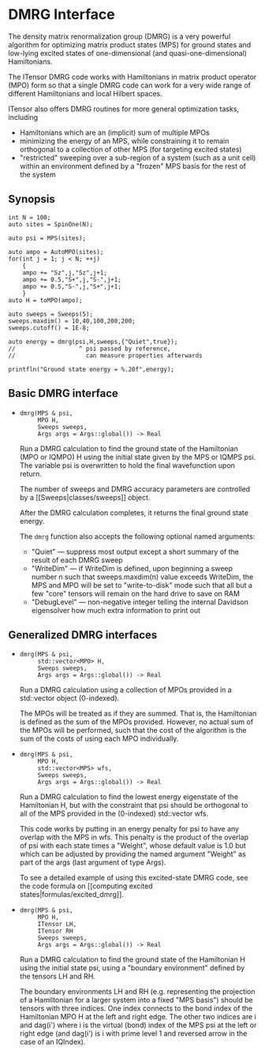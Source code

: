 # DMRG Interface

The density matrix renormalization group (DMRG) is a very powerful algorithm
for optimizing matrix product states (MPS) for ground states and low-lying 
excited states of one-dimensional (and quasi-one-dimensional) Hamiltonians.

The ITensor DMRG code works with Hamiltonians in matrix product
operator (MPO) form so that a single DMRG code can work for a very wide 
range of different Hamiltonians and local Hilbert spaces.

ITensor also offers DMRG routines for more general optimization tasks, including
- Hamiltonians which are an (implicit) sum of multiple MPOs
- minimizing the energy of an MPS, while constraining it to remain orthogonal
  to a collection of other MPS (for targeting excited states)
- "restricted" sweeping over a sub-region of a system (such as a unit cell)
  within an environment defined by a "frozen" MPS basis for the rest of the system


## Synopsis

    int N = 100;
    auto sites = SpinOne(N);

    auto psi = MPS(sites);

    auto ampo = AutoMPO(sites);
    for(int j = 1; j < N; ++j)
        {
        ampo += "Sz",j,"Sz",j+1;
        ampo += 0.5,"S+",j,"S-",j+1;
        ampo += 0.5,"S-",j,"S+",j+1;
        }
    auto H = toMPO(ampo);

    auto sweeps = Sweeps(5);
    sweeps.maxdim() = 10,40,100,200,200;
    sweeps.cutoff() = 1E-8;

    auto energy = dmrg(psi,H,sweeps,{"Quiet",true});
    //                  ^ psi passed by reference,
    //                    can measure properties afterwards

    printfln("Ground state energy = %.20f",energy);


## Basic DMRG interface

* ```
  dmrg(MPS & psi,
       MPO H,
       Sweeps sweeps,
       Args args = Args::global()) -> Real
  ```

  Run a DMRG calculation to find the ground state of the Hamiltonian (MPO or IQMPO) H 
  using the initial state given by the MPS or IQMPS psi. The variable psi is
  overwritten to hold the final wavefunction upon return.

  The number of sweeps and DMRG accuracy parameters are controlled by a [[Sweeps|classes/sweeps]]
  object.

  After the DMRG calculation completes, it returns the final ground state energy.

  The `dmrg` function also accepts the following optional named arguments:

  - "Quiet" &mdash; suppress most output except a short summary of the result of each DMRG sweep
  - "WriteDim" &mdash; if WriteDim is defined, upon beginning a sweep number n such that 
    sweeps.maxdim(n) value exceeds WriteDim, the MPS and MPO will be set to "write-to-disk" 
    mode such that all but a few "core" tensors will remain on the hard drive to save on RAM
  - "DebugLevel" &mdash; non-negative integer telling the internal Davidson eigensolver how
    much extra information to print out


## Generalized DMRG interfaces

* ```
  dmrg(MPS & psi,
       std::vector<MPO> H,
       Sweeps sweeps,
       Args args = Args::global()) -> Real
  ```

  Run a DMRG calculation using a collection of MPOs provided in a std::vector object (0-indexed).

  The MPOs will be treated as if they are summed. That is, the Hamiltonian is defined as the sum of 
  the MPOs provided. However, no actual sum of the MPOs will be performed, such that the cost of 
  the algorithm is the sum of the costs of using each MPO individually.


* ```
  dmrg(MPS & psi,
       MPO H,
       std::vector<MPS> wfs,
       Sweeps sweeps,
       Args args = Args::global()) -> Real
  ```

  Run a DMRG calculation to find the lowest energy eigenstate of the Hamiltonian H,
  but with the constraint that psi should be orthogonal to all of the MPS provided
  in the (0-indexed) std::vector wfs.

  This code works by putting in an energy penalty for psi to have any overlap with 
  the MPS in wfs. This penalty is the product of the overlap of psi with each
  state times a "Weight", whose default value is 1.0 but which can be 
  adjusted by providing the named argument "Weight" as part of the args (last
  argument of type Args).

  To see a detailed example of using this excited-state DMRG code, see
  the code formula on [[computing excited states|formulas/excited_dmrg]].


* ```
  dmrg(MPS & psi,
       MPO H,
       ITensor LH,
       ITensor RH
       Sweeps sweeps,
       Args args = Args::global()) -> Real
  ```

  Run a DMRG calculation to find the ground state of the Hamiltonian H using the initial
  state psi, using a "boundary environment" defined by the tensors LH and RH.

  The boundary environments LH and RH (e.g. representing the projection of a Hamiltonian for a larger
  system into a fixed "MPS basis") should be tensors with three indices. One index connects
  to the bond index of the Hamiltonian MPO H at the left and right edge. The other two indices
  are i and dag(i') where i is the virtual (bond) index of the MPS psi at the left or right edge
  (and dag(i') is i with prime level 1 and reversed arrow in the case of an IQIndex).



